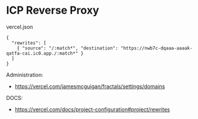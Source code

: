 # ICP Reverse Proxy

vercel.json
```
{
  "rewrites": [
    { "source": "/:match*", "destination": "https://nwb7c-dqaaa-aaaak-qatfa-cai.ic0.app./:match*" }
  ]
}
```

Administration:
- https://vercel.com/jamesmcguigan/fractals/settings/domains

DOCS:
- https://vercel.com/docs/project-configuration#project/rewrites